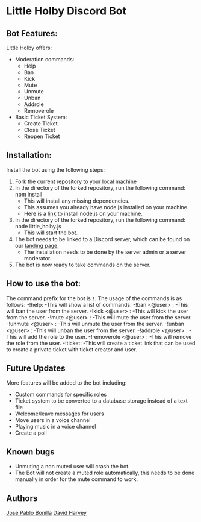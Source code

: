 # Little Holby Discord Bot

## Bot Features:

Little Holby offers:
- Moderation commands:
    - Help
    - Ban
    - Kick
    - Mute
    - Unmute
    - Unban
    - Addrole
    - Removerole
- Basic Ticket System:
    - Create Ticket
    - Close Ticket
    - Reopen Ticket

## Installation:
Install the bot using the following steps:
1. Fork the current repository to your local machine
2. In the directory of the forked repository, run the following command: npm install
    - This will install any missing dependencies.
    - This assumes you already have node.js installed on your machine.
    - Here is a [link](https://nodejs.org/en/) to install node.js on your machine.
3. In the directory of the forked repository, run the following command: node little_holby.js
    - This will start the bot.
4. The bot needs to be linked to a Discord server, which can be found on our [landing page.](http://littleholby.com.s3-website-us-east-1.amazonaws.com/)
    - The installation needs to be done by the server admin or a server moderator.
5. The bot is now ready to take commands on the server.

## How to use the bot:
The command prefix for the bot is `!`.
The usage of the commands is as follows:
    -!help:
        -This will show a list of commands.
    -!ban <@user> <reason>:
        -This will ban the user from the server.
    -!kick <@user> <reason>:
        -This will kick the user from the server.
    -!mute <@user> <reason>:
        -This will mute the user from the server.
    -!unmute <@user> <reason>:
        -This will unmute the user from the server.
    -!unban <@user> <reason>:
        -This will unban the user from the server.
    -!addrole <@user> <role>:
        -This will add the role to the user.
    -!removerole <@user> <role>:
        -This will remove the role from the user.
    -!ticket:
        -This will create a ticket link that can be used to create a private ticket with ticket creator and user.

## Future Updates

More features will be added to the bot including:
- Custom commands for specific roles
- Ticket system to be converted to a database storage instead of a text file
- Welcome/leave messages for users
- Move users in a voice channel
- Playing music in a voice channel
- Create a poll

## Known bugs
- Unmuting a non muted user will crash the bot.
- The Bot will not create a muted role automatically, this needs to be done manually in order for the mute command to work.
## Authors
[Jose Pablo Bonilla](https://github.com/JosePabloBonilla)
[David Harvey](https://github.com/dhreyes)